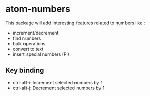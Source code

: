 # atom-numbers

This package will add interesting features related to numbers like :

 - increment/decrement
 - find numbers
 - bulk operations
 - convert to text
 - insert special numbers (Pi)

 ## Key binding
 - ctrl-alt-i: Increment selected numbers by 1
 - ctrl-alt-j: Decrement selected numbers by 1
